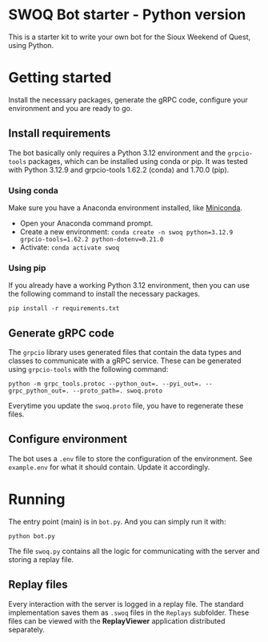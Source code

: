 # SWOQ Bot starter - Python version

This is a starter kit to write your own bot for the Sioux Weekend of Quest, using Python.

# Getting started

Install the necessary packages, generate the gRPC code, configure your environment and you are ready to go.

## Install requirements

The bot basically only requires a Python 3.12 environment and the `grpcio-tools` packages, which can be installed using conda or pip. It was tested with Python 3.12.9 and grpcio-tools 1.62.2 (conda) and 1.70.0 (pip).

### Using conda

Make sure you have a Anaconda environment installed, like [Miniconda](https://www.anaconda.com/docs/getting-started/miniconda/main).

- Open your Anaconda command prompt.
- Create a new environment: `conda create -n swoq python=3.12.9 grpcio-tools=1.62.2 python-dotenv=0.21.0`
- Activate: `conda activate swoq`

### Using pip

If you already have a working Python 3.12 environment, then you can use the following command to install the necessary packages.

    pip install -r requirements.txt

## Generate gRPC code

The `grpcio` library uses generated files that contain the data types and classes to communicate with a gRPC service. These can be generated using `grpcio-tools` with the following command:

    python -m grpc_tools.protoc --python_out=. --pyi_out=. --grpc_python_out=. --proto_path=. swoq.proto

Everytime you update the `swoq.proto` file, you have to regenerate these files.

## Configure environment

The bot uses a `.env` file to store the configuration of the environment. See `example.env` for what it should contain. Update it accordingly.

# Running

The entry point (main) is in `bot.py`. And you can simply run it with:

    python bot.py

The file `swoq.py` contains all the logic for communicating with the server and storing a replay file.

## Replay files

Every interaction with the server is logged in a replay file. The standard implementation saves them as `.swoq` files in the `Replays` subfolder. These files can be viewed with the **ReplayViewer** application distributed separately.
